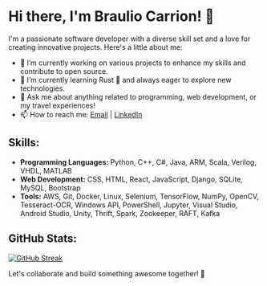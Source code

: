 # Hi there, I'm Braulio Carrion! 👋

I'm a passionate software developer with a diverse skill set and a love for creating innovative projects. Here's a little about me:

- 🔭 I’m currently working on various projects to enhance my skills and contribute to open source.
- 🌱 I’m currently learning Rust 🦀 and always eager to explore new technologies.
- 💬 Ask me about anything related to programming, web development, or my travel experiences!
- 📫 How to reach me: [Email](mailto:brauliocarrion@gmail.com) | [LinkedIn](https://www.linkedin.com/in/brauliocc/)

## Skills:

- **Programming Languages:** Python, C++, C#, Java, ARM, Scala, Verilog, VHDL, MATLAB
- **Web Development:** CSS, HTML, React, JavaScript, Django, SQLite, MySQL, Bootstrap
- **Tools:** AWS, Git, Docker, Linux, Selenium, TensorFlow, NumPy, OpenCV, Tesseract-OCR, Windows API, PowerShell, Jupyter, Visual Studio, Android Studio, Unity, Thrift, Spark, Zookeeper, RAFT, Kafka

## GitHub Stats:

[![GitHub Streak](http://github-readme-streak-stats.herokuapp.com?user=Carr-23&theme=dark&background=000000)](https://git.io/streak-stats)

Let's collaborate and build something awesome together! 🚀
